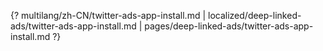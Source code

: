 {? multilang/zh-CN/twitter-ads-app-install.md | localized/deep-linked-ads/twitter-ads-app-install.md | pages/deep-linked-ads/twitter-ads-app-install.md ?}
